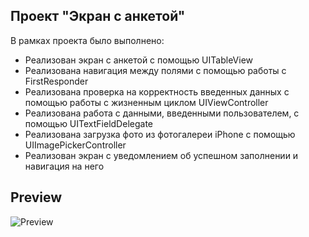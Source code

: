 ## Проект "Экран с анкетой"
В рамках проекта было выполнено:
- Реализован экран с анкетой  с помощью UITableView
- Реализована навигация между полями с помощью работы с FirstResponder
- Реализована проверка на корректность введенных данных с помощью работы с жизненным циклом UIViewController
- Реализована работа с данными, введенными пользователем, с помощью UITextFieldDelegate
- Реализована загрузка фото из фотогалереи iPhone c помощью UIImagePickerController
- Реализован экран с уведомлением об успешном заполнении и навигация на него

## Preview
![Preview](https://github.com/discoclash/test-form-screen/blob/main/Preview.gif)


